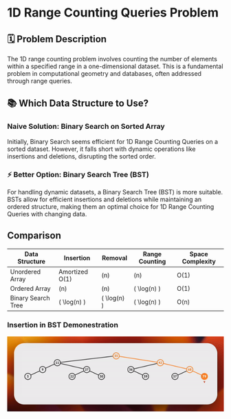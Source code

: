 # 1D Range Counting Queries Problem

## 🗓️ Problem Description

The 1D range counting problem involves counting the number of elements within a specified range in a one-dimensional dataset. This is a fundamental problem in computational geometry and databases, often addressed through range queries.

## 📚 Which Data Structure to Use?

### Naive Solution: Binary Search on Sorted Array

Initially, Binary Search seems efficient for 1D Range Counting Queries on a sorted dataset. However, it falls short with dynamic operations like insertions and deletions, disrupting the sorted order.

### ⚡️ Better Option: Binary Search Tree (BST)

For handling dynamic datasets, a Binary Search Tree (BST) is more suitable. BSTs allow for efficient insertions and deletions while maintaining an ordered structure, making them an optimal choice for 1D Range Counting Queries with changing data.

## Comparison

| Data Structure        | Insertion          | Removal           | Range Counting     | Space Complexity   |
| --------------------- | ------------------ | ------------------ | ------------------ | ------------------ |
| Unordered Array       | Amortized O(1)     | \(n\)              | \(n\)              | O(1)               |
| Ordered Array         | \(n\)              | \(n\)              | \( \log(n) \)      | O(1)               |
| Binary Search Tree    | \( \log(n) \)      | \( \log(n) \)      | \( \log(n) \)      | O(n)               |

### Insertion in BST Demonestration
![BST insertion_gif](assets/BSTInsert.gif)
